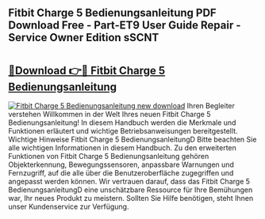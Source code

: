 ## Fitbit Charge 5 Bedienungsanleitung PDF Download Free - Part-ET9 User Guide Repair - Service Owner Edition sSCNT

# <h2><a href="http://df2z2b8.blite.top/?on=Fitbit+Charge+5+Bedienungsanleitung">🔗Download 👉🔴 Fitbit Charge 5 Bedienungsanleitung</a></h2>

[![Fitbit Charge 5 Bedienungsanleitung new download](https://i.imgur.com/lujVjoI.png)](http://df2z2b8.blite.top/?on=Fitbit+Charge+5+Bedienungsanleitung)
Ihren Begleiter verstehen Willkommen in der Welt Ihres neuen Fitbit Charge 5 Bedienungsanleitung! In diesem Handbuch werden die Merkmale und Funktionen erläutert und wichtige Betriebsanweisungen bereitgestellt. Wichtige Hinweise Fitbit Charge 5 BedienungsanleitungD Bitte beachten Sie alle wichtigen Informationen in diesem Handbuch. Zu den erweiterten Funktionen von Fitbit Charge 5 Bedienungsanleitung gehören Objekterkennung, Bewegungssensoren, anpassbare Warnungen und Fernzugriff, auf die alle über die Benutzeroberfläche zugegriffen und angepasst werden können. Wir vertrauen darauf, dass das Fitbit Charge 5 BedienungsanleitungD eine unschätzbare Ressource für Ihre Bemühungen war, Ihr neues Produkt zu meistern. Sollten Sie Hilfe benötigen, steht Ihnen unser Kundenservice zur Verfügung.

